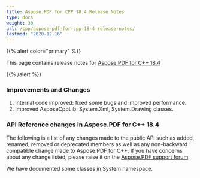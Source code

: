 ```yaml
---
title: Aspose.PDF for CPP 18.4 Release Notes
type: docs
weight: 30
url: /cpp/aspose-pdf-for-cpp-18-4-release-notes/
lastmod: "2020-12-16"
---
```


{{% alert color="primary" %}} 

This page contains release notes for [Aspose.PDF for C++ 18.4](https://www.nuget.org/packages/Aspose.PDF.Cpp/18.4.0)

{{% /alert %}} 
### **Improvements and Changes**
1. Internal code improved: fixed some bugs and improved performance.
1. Improved AsposeCppLib: System.Xml, System.Drawing classes.
### **API Reference changes in Aspose.PDF for C++ 18.4**
The following is a list of any changes made to the public API such as added, renamed, removed or deprecated members as well as any non-backward compatible change made to Aspose.PDF for C++. If you have concerns about any change listed, please raise it on the [Aspose.PDF support forum](https://forum.aspose.com/c/pdf). 

We have documented some classes in System namespace.
